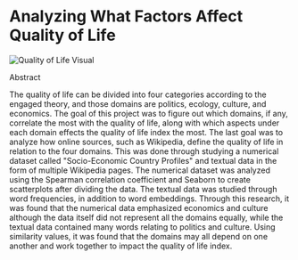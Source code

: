 # Analyzing What Factors Affect Quality of Life

![Quality of Life Visual](https://www160.statcan.gc.ca/images/qol-identifier-eng.png)

Abstract

The quality of life can be divided into four categories according to the engaged theory, and those domains are politics, ecology, culture, and economics. The goal of this project was to figure out which domains, if any, correlate the most with the quality of life, along with which aspects under each domain effects the quality of life index the most. The last goal was to analyze how online sources, such as Wikipedia, define the quality of life in relation to the four domains. This was done through studying a numerical dataset called "Socio-Economic Country Profiles" and textual data in the form of multiple Wikipedia pages. The numerical dataset was analyzed using the Spearman correlation coefficient and Seaborn to create scatterplots after dividing the data. The textual data was studied through word frequencies, in addition to word embeddings. Through this research, it was found that the numerical data emphasized economics and culture although the data itself did not represent all the domains equally, while the textual data contained many words relating to politics and culture. Using similarity values, it was found that the domains may all depend on one another and work together to impact the quality of life index.  
